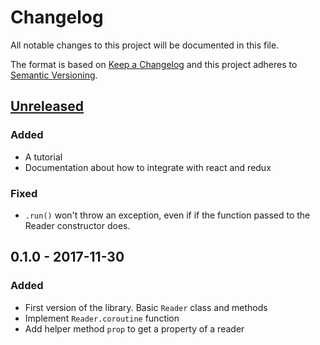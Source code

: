 # Changelog
All notable changes to this project will be documented in this file.

The format is based on [Keep a Changelog](http://keepachangelog.com/en/1.0.0/)
and this project adheres to [Semantic Versioning](http://semver.org/spec/v2.0.0.html).

## [Unreleased]

### Added

- A tutorial
- Documentation about how to integrate with react and redux

### Fixed

- `.run()` won't throw an exception, even if if the function passed to
  the Reader constructor does.

## 0.1.0 - 2017-11-30

### Added

- First version of the library. Basic `Reader` class and methods
- Implement `Reader.coroutine` function
- Add helper method `prop` to get a property of a reader

[Unreleased]: https://github.com/davazp/async-reader/compare/v0.1.0...HEAD
